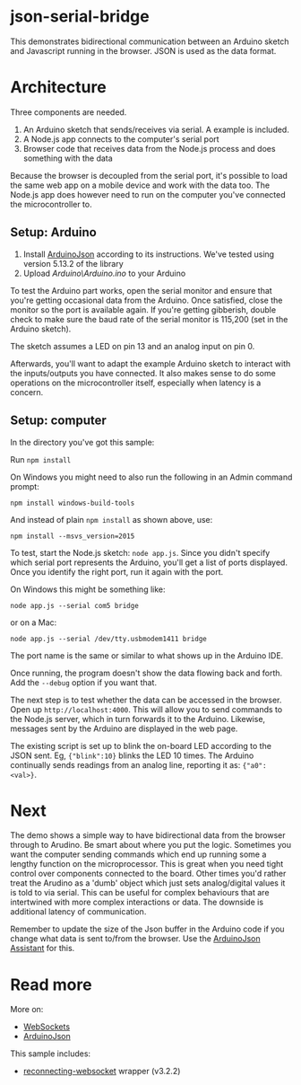 # json-serial-bridge

This demonstrates bidirectional communication between an Arduino sketch and Javascript running in the browser. JSON is used as the data format.

# Architecture

Three components are needed.

1. An Arduino sketch that sends/receives via serial. A example is included.
2. A Node.js app connects to the computer's serial port
3. Browser code that receives data from the Node.js process and does something with the data

Because the browser is decoupled from the serial port, it's possible to load the same web app on a mobile device and work with the data too. The Node.js app does however need to run on the computer you've connected the microcontroller to.

## Setup: Arduino

1. Install [ArduinoJson](https://arduinojson.org) according to its instructions. We've tested using version 5.13.2 of the library
2. Upload _Arduino\Arduino.ino_ to your Arduino

To test the Arduino part works, open the serial monitor and ensure that you're getting occasional data from the Arduino. Once satisfied, close the monitor so the port is available again. If you're getting gibberish, double check to make sure the baud rate of the serial monitor is 115,200 (set in the Arduino sketch).

The sketch assumes a LED on pin 13 and an analog input on pin 0.

Afterwards, you'll want to adapt the example Arduino sketch to interact with the inputs/outputs you have connected. It also makes sense to do some operations on the microcontroller itself, especially when latency is a concern.

## Setup: computer

In the directory you've got this sample:

Run `npm install`

On Windows you might need to also run the following in an Admin command prompt:

```
npm install windows-build-tools
```

And instead of plain `npm install` as shown above, use:

```
npm install --msvs_version=2015
```

To test, start the Node.js sketch: `node app.js`. Since you didn't specify which serial port represents the Arduino, you'll get a list of ports displayed. Once you identify the right port, run it again with the port. 

On Windows this might be something like:

 `node app.js --serial com5 bridge`
 
 or on a Mac:

`node app.js --serial /dev/tty.usbmodem1411 bridge`

The port name is the same or similar to what shows up in the Arduino IDE.

Once running, the program doesn't show the data flowing back and forth. Add the `--debug` option if you want that.

The next step is to test whether the data can be accessed in the browser. Open up `http://localhost:4000`. This will allow you to send commands to the Node.js server, which in turn forwards it to the Arduino. Likewise, messages sent by the Arduino are displayed in the web page.

The existing script is set up to blink the on-board LED according to the JSON sent. Eg, `{"blink":10}` blinks the LED 10 times. The Arduino continually sends readings from an analog line, reporting it as: `{"a0":<val>}`.

# Next

The demo shows a simple way to have bidirectional data from the browser through to Arudino. Be smart about where you put the logic. Sometimes you want the computer sending commands which end up running some a lengthy function on the microprocessor. This is great when you need tight control over components connected to the board. Other times you'd rather treat the Arudino as a 'dumb' object which just sets analog/digital values it is told to via serial. This can be useful for complex behaviours that are intertwined with more complex interactions or data. The downside is additional latency of communication.

Remember to update the size of the Json buffer in the Arduino code if you change what data is sent to/from the browser. Use the [ArduinoJson Assistant](https://arduinojson.org/v5/assistant/) for this.

# Read more

More on:

- [WebSockets](https://developer.mozilla.org/en-US/docs/Web/API/WebSockets_API/Writing_WebSocket_client_applications)
- [ArduinoJson](https://arduinojson.org/)

This sample includes:

- [reconnecting-websocket](https://github.com/pladaria/reconnecting-websocket) wrapper (v3.2.2)
